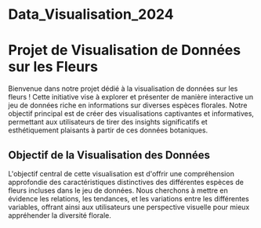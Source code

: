 # Data_Visualisation_2024
# Projet de Visualisation de Données sur les Fleurs

Bienvenue dans notre projet dédié à la visualisation de données sur les fleurs ! Cette initiative vise à explorer et présenter de manière interactive un jeu de données riche en informations sur diverses espèces florales. Notre objectif principal est de créer des visualisations captivantes et informatives, permettant aux utilisateurs de tirer des insights significatifs et esthétiquement plaisants à partir de ces données botaniques.

## Objectif de la Visualisation des Données

L'objectif central de cette visualisation est d'offrir une compréhension approfondie des caractéristiques distinctives des différentes espèces de fleurs incluses dans le jeu de données. Nous cherchons à mettre en évidence les relations, les tendances, et les variations entre les différentes variables, offrant ainsi aux utilisateurs une perspective visuelle pour mieux appréhender la diversité florale.
